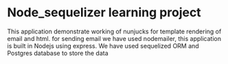 # Node_sequelizer learning project
This application demonstrate working of nunjucks for template rendering of email and html.
for sending email we have used nodemailer, this application is built in Nodejs using express. We have
used sequelized ORM and Postgres database to store the data
